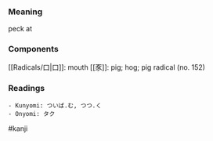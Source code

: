 ### Meaning

peck at

### Components

[[Radicals/口|口]]: mouth [[豕]]: pig; hog; pig radical (no. 152)

### Readings

```
- Kunyomi: ついば.む, つつ.く
- Onyomi: タク
```

#kanji